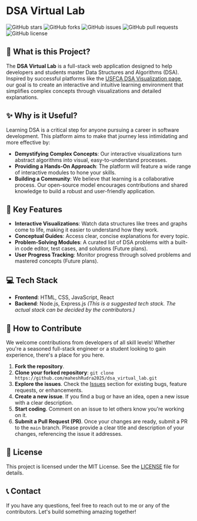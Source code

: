 # DSA Virtual Lab

![GitHub stars](https://img.shields.io/github/stars/maheshRudra2025/dsa_virtual_lab?style=social)
![GitHub forks](https://img.shields.io/github/forks/maheshRudra2025/dsa_virtual_lab?style=social)
![GitHub issues](https://img.shields.io/github/issues/maheshRudra2025/dsa_virtual_lab)
![GitHub pull requests](https://img.shields.io/github/issues-pr/maheshRudra2025/dsa_virtual_lab)
![GitHub license](https://img.shields.io/github/license/maheshRudra2025/dsa_virtual_lab)

## 🎯 What is this Project?
The **DSA Virtual Lab** is a full-stack web application designed to help developers and students master Data Structures and Algorithms (DSA). Inspired by successful platforms like the [USFCA DSA Visualization page](https://www.cs.usfca.edu/~galles/visualization/Algorithms.html), our goal is to create an interactive and intuitive learning environment that simplifies complex concepts through visualizations and detailed explanations.

## ✨ Why is it Useful?
Learning DSA is a critical step for anyone pursuing a career in software development. This platform aims to make that journey less intimidating and more effective by:
* **Demystifying Complex Concepts**: Our interactive visualizations turn abstract algorithms into visual, easy-to-understand processes.
* **Providing a Hands-On Approach**: The platform will feature a wide range of interactive modules to hone your skills.
* **Building a Community**: We believe that learning is a collaborative process. Our open-source model encourages contributions and shared knowledge to build a robust and user-friendly application.

## 🚀 Key Features
* **Interactive Visualizations**: Watch data structures like trees and graphs come to life, making it easier to understand how they work.
* **Conceptual Guides**: Access clear, concise explanations for every topic.
* **Problem-Solving Modules**: A curated list of DSA problems with a built-in code editor, test cases, and solutions (Future plans).
* **User Progress Tracking**: Monitor progress through solved problems and mastered concepts (Future plans).

## 💻 Tech Stack
* **Frontend**: HTML, CSS, JavaScript, React
* **Backend**: Node.js, Express.js
*(This is a suggested tech stack. The actual stack can be decided by the contributors.)*

## 🤝 How to Contribute
We welcome contributions from developers of all skill levels! Whether you're a seasoned full-stack engineer or a student looking to gain experience, there's a place for you here.

1.  **Fork the repository**.
2.  **Clone your forked repository**: `git clone https://github.com/maheshRudra2025/dsa_virtual_lab.git`
3.  **Explore the issues**. Check the [Issues](https://github.com/maheshRudra2025/dsa_virtual_lab/issues) section for existing bugs, feature requests, or enhancements.
4.  **Create a new issue**. If you find a bug or have an idea, open a new issue with a clear description.
5.  **Start coding**. Comment on an issue to let others know you're working on it.
6.  **Submit a Pull Request (PR)**. Once your changes are ready, submit a PR to the `main` branch. Please provide a clear title and description of your changes, referencing the issue it addresses.

## 📄 License
This project is licensed under the MIT License. See the [LICENSE](LICENSE) file for details.

## 📞 Contact
If you have any questions, feel free to reach out to me or any of the contributors. Let's build something amazing together!
